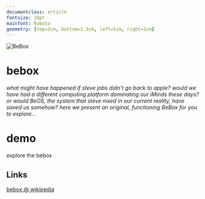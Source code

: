 ```yaml
---
documentclass: article
fontsize: 10pt
mainfont: Roboto
geometry: [top=2cm, bottom=1.5cm, left=1cm, right=1cm]
---
```


[bebox]: https://github.com/seclorum/timetron2019/raw/master/collection/bebox/bebox.png "BeBox"

![][bebox]

# bebox


*what might have happened if steve jobs didn't go back to apple?  would we have had a different computing platform dominating our iMinds these days? or would BeOS, the system that steve nixed in our current reality, have saved us somehow?  here we present an original, functioning BeBox for you to explore...*

# demo

explore the bebox

## Links

[bebox @ wikipedia](https://en.wikipedia.org/wiki/BeBox)
